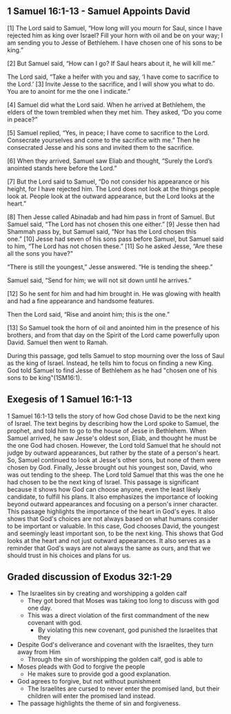 ## 1 Samuel 16:1-13 - Samuel Appoints David
[1] The Lord said to Samuel, “How long will you mourn for Saul, since I have rejected him as king over Israel? Fill your horn with oil and be on your way; I am sending you to Jesse of Bethlehem. I have chosen one of his sons to be king.”

[2] But Samuel said, “How can I go? If Saul hears about it, he will kill me.”

The Lord said, “Take a heifer with you and say, ‘I have come to sacrifice to the Lord.’ [3] Invite Jesse to the sacrifice, and I will show you what to do. You are to anoint for me the one I indicate.”

[4] Samuel did what the Lord said. When he arrived at Bethlehem, the elders of the town trembled when they met him. They asked, “Do you come in peace?”

[5] Samuel replied, “Yes, in peace; I have come to sacrifice to the Lord. Consecrate yourselves and come to the sacrifice with me.” Then he consecrated Jesse and his sons and invited them to the sacrifice.

[6] When they arrived, Samuel saw Eliab and thought, “Surely the Lord’s anointed stands here before the Lord.”

[7] But the Lord said to Samuel, “Do not consider his appearance or his height, for I have rejected him. The Lord does not look at the things people look at. People look at the outward appearance, but the Lord looks at the heart.”

[8] Then Jesse called Abinadab and had him pass in front of Samuel. But Samuel said, “The Lord has not chosen this one either.” [9] Jesse then had Shammah pass by, but Samuel said, “Nor has the Lord chosen this one.” [10] Jesse had seven of his sons pass before Samuel, but Samuel said to him, “The Lord has not chosen these.” [11] So he asked Jesse, “Are these all the sons you have?”

“There is still the youngest,” Jesse answered. “He is tending the sheep.”

Samuel said, “Send for him; we will not sit down until he arrives.”

[12] So he sent for him and had him brought in. He was glowing with health and had a fine appearance and handsome features.

Then the Lord said, “Rise and anoint him; this is the one.”

[13] So Samuel took the horn of oil and anointed him in the presence of his brothers, and from that day on the Spirit of the Lord came powerfully upon David. Samuel then went to Ramah.

During this passage, god tells Samuel to stop mourning over the loss of Saul as the king of Israel. Instead, he tells him to focus on finding a new King. God told Samuel to find Jesse of Bethlehem as he had "chosen one of his sons to be king"(1SM16:1).


## Exegesis of 1 Samuel 16:1-13

1 Samuel 16:1-13 tells the story of how God chose David to be the next king of Israel. The text begins by describing how the Lord spoke to Samuel, the prophet, and told him to go to the house of Jesse in Bethlehem. When Samuel arrived, he saw Jesse's oldest son, Eliab, and thought he must be the one God had chosen. However, the Lord told Samuel that he should not judge by outward appearances, but rather by the state of a person's heart. So, Samuel continued to look at Jesse's other sons, but none of them were chosen by God. Finally, Jesse brought out his youngest son, David, who was out tending to the sheep. The Lord told Samuel that this was the one he had chosen to be the next king of Israel. This passage is significant because it shows how God can choose anyone, even the least likely candidate, to fulfill his plans. It also emphasizes the importance of looking beyond outward appearances and focusing on a person's inner character. This passage highlights the importance of the heart in God's eyes. It also shows that God's choices are not always based on what humans consider to be important or valuable. In this case, God chooses David, the youngest and seemingly least important son, to be the next king. This shows that God looks at the heart and not just outward appearances. It also serves as a reminder that God's ways are not always the same as ours, and that we should trust in his choices and plans for us.



## Graded discussion of Exodus 32:1-29

-   The Israelites sin by creating and worshipping a golden calf
	- They got bored that Moses was taking too long to discuss with god one day.
	- This was a direct violation of the first commandment of the new covenant with god.
		- By violating this new covenant, god punished the Israelites that they 
-   Despite God's deliverance and covenant with the Israelites, they turn away from Him
	- Through the sin of worshipping the golden calf, god is able to 
-   Moses pleads with God to forgive the people
	- He makes sure to provide god a good explanation.
-   God agrees to forgive, but not without punishment
	- The Israelites are cursed to never enter the promised land, but their children will enter the promised land instead.
-   The passage highlights the theme of sin and forgiveness.